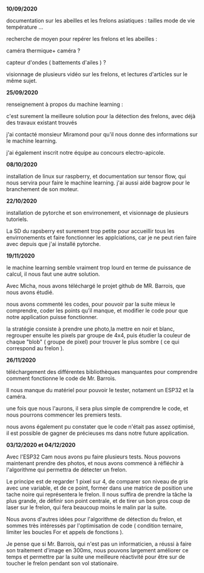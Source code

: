 **10/09/2020**

documentation sur les abeilles et les frelons asiatiques : 
 tailles
 mode de vie
 température
 ...
 
 recherche de moyen pour repérer les frelons et les abeilles : 
 
 caméra thermique+ caméra ?
 
 capteur d'ondes ( battements d'ailes ) ? 
 
 
 
 visionnage de plusieurs vidéo sur les frelons, et lectures d'articles sur le même sujet.
 
 **25/09/2020**
 
 renseignement à propos du machine learning : 

c'est surement la meilleure solution pour la détection des frelons, avec déjà des travaux existant trouvés

j'ai contacté monsieur Miramond pour qu'il nous donne des informations sur le machine learning.

j'ai également inscrit notre équipe au concours electro-apicole. 

**08/10/2020**

installation de linux sur raspberry, et documentation sur tensor flow, qui nous servira pour faire le machine learning.
j'ai aussi aidé bagrow pour le branchement de son moteur.

**22/10/2020**

installation de pytorche et son envirronement, et visionnage de plusieurs tutoriels.

La SD du rapsberry est surement trop petite pour accueillir tous les envirronements et faire fonctionner les applciations, car je ne peut rien faire avec depuis que j'ai
installé pytorche.

**19/11/2020**

le machine learning semble vraiment trop lourd en terme de puissance de calcul, il nous faut une autre solution.

Avec Micha, nous avons téléchargé le projet github de MR. Barrois, que nous avons étudié.

nous avons commenté les codes, pour pouvoir par la suite mieux le comprendre, coder les points qu'il manque, et modifier le code pour que notre application
puisse fonctionner.

la stratégie consiste à prendre une photo,la mettre en noir et blanc, regrouper ensuite les pixels par groupe de 4x4, puis étudier la couleur de  chaque "blob" ( groupe de pixel)
pour trouver le plus sombre ( ce qui correspond au frelon ).

**26/11/2020**

téléchargement des différentes bibliothèques manquantes pour comprendre comment fonctionne le code de Mr. Barrois. 

Il nous manque du matériel pour pouvoir le tester, notament un ESP32 et la caméra.


une fois que nous l'aurons, il sera plus simple de comprendre le code, et nous pourrons commencer les premiers tests.

nous avons également pu constater que le code n'était pas assez optimisé, il est possible de gagner de précieuses ms dans notre future application.

**03/12/2020 et 04/12/2020**

Avec l'ESP32 Cam nous avons pu faire plusieurs tests. Nous pouvons maintenant prendre des photos, et nous avons commencé à réfléchir à l'algorithme
qui permettra de détecter un frelon.

Le principe est de regarder 1 pixel sur 4, de comparer son niveau de gris avec une variable, et de ce point, former dans une matrice de position une tache noire qui représentera le frelon. Il nous suffira de prendre la tâche la plus grande, de définir son point centrale, et de tirer un bon gros coup de laser sur le frelon, qui fera beaucoup moins le malin par la suite.

Nous avons d'autres idées pour l'algorithme de détection du frelon, et sommes très intéressés par l'optimisation de code ( condition ternaire, limiter les boucles For et appels de fonctions ).

Je pense que si Mr. Barrois, qui n'est pas un informaticien, a réussi à faire son traitement d'image en 300ms, nous pouvons largement améliorer ce temps et permettre par la suite une meilleure réactivité pour être sur de toucher le frelon pendant son vol stationaire.





